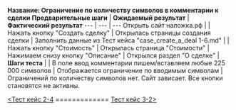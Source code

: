 **Название: Ограничение по количеству символов в комментарии к сделки**
**Предварительные шаги** | **Ожидаемый результат** | **Фактический результат**
--- | --- | ---
 Открыть сайт наложка.рф | |
 Нажать кнопку "Создать сделку" | Открылась страницы создания сделки |
Заполнить данные из Тест кейса "case_create_a_deal 1-6.md" | |
Нажать кнопку "Стоимость" | Открылась страница "Стоимости" |
Нажимаем снизу кнопку "Описание" | Открылся раздел "О сделке" |
**Шаги теста** | |
В поле ввод комментарии пишем/вставляем любые 225 000 символов | Отображается ограничение по вводимым символам | Ограничений по количеству символов нет. Сайт зависает. Все кнопки становятся не активны.

[<Тест кейс 2-4](https://github.com/masteroff/Test-case-nalozhka/blob/main/case_create_a_deal%202-4.md)  =============  [Тест кейс 3-2>](https://github.com/masteroff/Test-case-nalozhka/blob/main/case_create_a_deal%203-2.md)